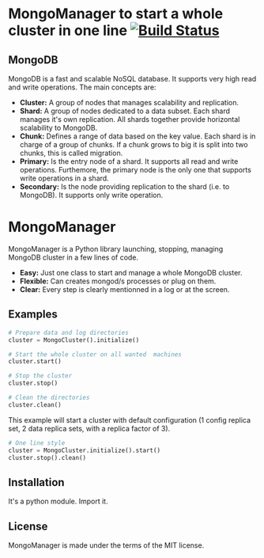 # MongoManager to start a whole cluster in one line [![Build Status](https://travis-ci.org/afissegalaad/MongoManager.svg?branch=release)](https://travis-ci.org/afissegalaad/MongoManager)

## MongoDB

MongoDB is a fast and scalable NoSQL database. It supports very high read and write operations. The main concepts are:

* **Cluster:** A group of nodes that manages scalability and replication.
* **Shard:** A group of nodes dedicated to a data subset. Each shard manages it's own replication. All shards together provide horizontal scalability to MongoDB.
* **Chunk:** Defines a range of data based on the key value. Each shard is in charge of a group of chunks. If a chunk grows to big it is split into two chunks, this is called migration.
* **Primary:** Is the entry node of a shard. It supports all read and write operations. Furthemore, the primary node is the only one that supports write operations in a shard.
* **Secondary:** Is the node providing replication to the shard (i.e. to MongoDB). It supports only write operation.

# MongoManager

MongoManager is a Python library launching, stopping, managing MongoDB cluster in a few lines of code.

* **Easy:** Just one class to start and manage a whole MongoDB cluster.
* **Flexible:** Can creates mongod/s processes or plug on them.
* **Clear:** Every step is clearly mentionned in a log or at the screen.

## Examples

```python
# Prepare data and log directories
cluster = MongoCluster().initialize()

# Start the whole cluster on all wanted  machines
cluster.start()

# Stop the cluster
cluster.stop()

# Clean the directories
cluster.clean()

```

This example will start a cluster with default configuration (1 config replica set, 2 data replica sets, with a replica factor of 3).

```python
# One line style
cluster = MongoCluster.initialize().start()
cluster.stop().clean()
```

## Installation

It's a python module. Import it.

## License

MongoManager is made under the terms of the MIT license.
